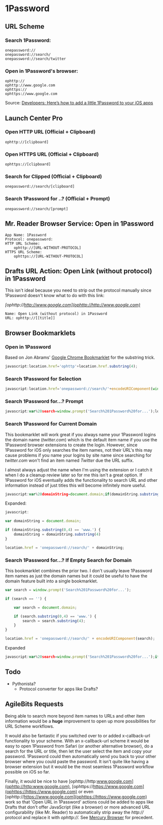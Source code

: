 # 1Password

## URL Scheme

### Search 1Password:

	onepassword://
	onepassword://search/
	onepassword://search/twitter

### Open in 1Password's browser:

	ophttp://
	ophttp://www.google.com
	ophttps://
	ophttps://www.google.com

Source: [Developers: Here’s how to add a little 1Password to your iOS apps](http://blog.agilebits.com/2013/01/24/developers-heres-how-to-add-a-little-1password-to-your-ios-apps/)

## Launch Center Pro

### Open HTTP URL (Official + Clipboard)

    ophttp://[clipboard]

### Open HTTPS URL (Official + Clipboard)

    ophttps://[clipboard]

### Search for Clipped (Official + Clipboard)

    onepassword://search/[clipboard]

### Search 1Password for ..? (Official + Prompt)

    onepassword://search/[prompt]

## Mr. Reader Browser Service: Open in 1Password

    App Name: 1Password
    Protocol: onepassword:
    HTTP URL Scheme:
        ophttp://[URL-WITHOUT-PROTOCOL]
    HTTPS URL Scheme:
        ophttps://[URL-WITHOUT-PROTOCOL]

## Drafts URL Action: Open Link (without protocol) in 1Password

This isn't ideal because you need to strip out the protocol manually since 1Password doesn't know what to do with this link:

*[ophttp://http://www.google.com](ophttp://http://www.google.com)*

    Name: Open Link (without protocol) in 1Password
    URL: ophttp://[[title]]

## Browser Bookmarklets 

### Open in 1Password

Based on Jon Abrams' [Google Chrome Bookmarklet](http://blog.jonabrams.com/post/26099585134/open-in-chrome) for the substring trick.

```javascript
javascript:location.href='ophttp'+location.href.substring(4);
```

### Search 1Password for Selection

```javascript
javascript:location.href='onepassword://search/'+encodeURIComponent(window.getSelection());
```

### Search 1Password for...? Prompt

```javascript
javascript:var%20search=window.prompt('Search%201Password%20for...');location.href='onepassword://search/'+encodeURIComponent(search);
```

### Search 1Password for Current Domain

This bookmarklet will work great if you always name your 1Password logins the domain name (*twitter.com*) which is the default item name if you use the 1Password browser extensions to create the login. However, since 1Password for iOS only searches the item names, not their URL's this may cause problems if you name your logins by site name since searching for *twitter.com* won't find an item named *Twitter* due the URL suffix. 

I almost always adjust the name when I'm using the extension or I catch it when I do a cleanup review later so for me this isn't a great option. If 1Password for iOS eventually adds the functionality to search URL and other information instead of just titles this will become infinitely more useful.

```javascript
javascript:var%20domainString=document.domain;if(domainString.substring(0,4)=='www.'){domainString=domainString.substring(4)}location.href='onepassword://search/'+domainString;
```

Expanded:

```javascript
javascript:

var domainString = document.domain;

if (domainString.substring(0,4) == 'www.') {
    domainString = domainString.substring(4)
}

location.href = 'onepassword://search/' + domainString;
```

### Search 1Password for...? If Empty Search for Domain

This bookmarklet combines the prior two. I don't usually leave 1Password item names as just the domain names but it could be useful to have the domain feature built into a single bookmarklet.

```javascript
var search = window.prompt('Search%201Password%20for...');

if (search == '') {

    var search = document.domain;

    if (search.substring(0,4) == 'www.') {
        search = search.substring(4);
    }
} 

location.href = 'onepassword://search/' + encodeURIComponent(search);
```

Expanded

```javascript
javascript:var%20search=window.prompt('Search%201Password%20for...');if(search==''){var%20search=document.domain;if(search.substring(0,4)=='www.'){search=search.substring(4);}}location.href='onepassword://search/'+encodeURIComponent(search);
```

## Todo

- Pythonista?
    - Protocol converter for apps like Drafts?

## AgileBits Requests

Being able to search more beyond item names to URLs and other item information would be a **huge** improvement to open up more possibilities for URL Scheme workflows.

It would also be fantastic if you switched over to or added x-callback-url functionality to your scheme. With an x-callback-url scheme it would be easy to open 1Password from Safari (or another alternative browser), do a search for the URL or title, then let the user select the item and copy your password. 1Password could then automatically send you back to your other browser where you could paste the password. It isn't quite like having a browser extension but it would be the most seamless 1Password workflow possible on iOS so far.

Finally, it would be nice to have [ophttp://http:www.google.com](ophttp://http:www.google.com), [ophttps://https://www.google.com](ophttps://https://www.google.com) or even [ophttp://https://www.google.com](ophttps://https://www.google.com) work so that 'Open URL in 1Password' actions could be added to apps like Drafts that don't offer JavaScript (like a browser) or more advanced URL configurability (like Mr. Reader) to automatically strip away the *http://* protocol and replace it with *ophttp://.* See [Mercury Browser](http://mercury-browser.com/) for precedent. 